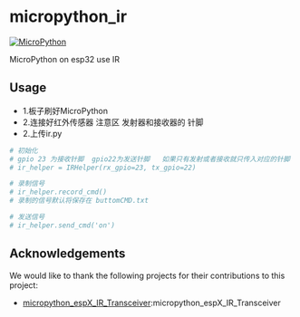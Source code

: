 # micropython_ir
[![MicroPython](https://img.shields.io/badge/MicroPython-v1.20.0-blue.svg)](https://micropython.org/)

MicroPython on esp32  use IR

## Usage
- 1.板子刷好MicroPython
- 2.连接好红外传感器 注意区 发射器和接收器的 针脚
- 2.上传ir.py

```python
# 初始化
# gpio 23 为接收针脚  gpio22为发送针脚   如果只有发射或者接收就只传入对应的针脚
# ir_helper = IRHelper(rx_gpio=23, tx_gpio=22)

# 录制信号
# ir_helper.record_cmd()
# 录制的信号默认将保存在 buttomCMD.txt

# 发送信号
# ir_helper.send_cmd('on')
```

## Acknowledgements
We would like to thank the following projects for their contributions to this project:
- [micropython_espX_IR_Transceiver](https://github.com/gamefunc/micropython_espX_IR_Transceiver):micropython_espX_IR_Transceiver